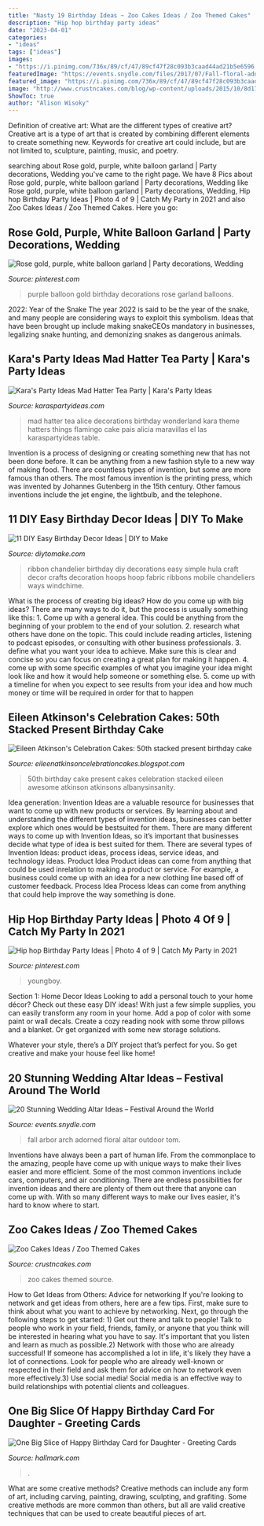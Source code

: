 ```yaml
---
title: "Nasty 19 Birthday Ideas ~ Zoo Cakes Ideas / Zoo Themed Cakes"
description: "Hip hop birthday party ideas"
date: "2023-04-01"
categories:
- "ideas"
tags: ["ideas"]
images:
- "https://i.pinimg.com/736x/89/cf/47/89cf47f28c093b3caad44ad21b5e6596.jpg"
featuredImage: "https://events.snydle.com/files/2017/07/Fall-floral-adorned-wedding-arbor.jpg"
featured_image: "https://i.pinimg.com/736x/89/cf/47/89cf47f28c093b3caad44ad21b5e6596.jpg"
image: "http://www.crustncakes.com/blog/wp-content/uploads/2015/10/8d177288628d3df4b550976d7cdc76bb.jpg"
ShowToc: true
author: "Alison Wisoky"
---
```



Definition of creative art: What are the different types of creative art?
Creative art is a type of art that is created by combining different elements to create something new. Keywords for creative art could include, but are not limited to, sculpture, painting, music, and poetry.

	

		
searching about Rose gold, purple, white balloon garland | Party decorations, Wedding you've came to the right page. We have 8 Pics about Rose gold, purple, white balloon garland | Party decorations, Wedding like Rose gold, purple, white balloon garland | Party decorations, Wedding, Hip hop Birthday Party Ideas | Photo 4 of 9 | Catch My Party in 2021 and also Zoo Cakes Ideas / Zoo Themed Cakes. Here you go:
		
    
## Rose Gold, Purple, White Balloon Garland | Party Decorations, Wedding

<img loading=lazy src="https://i.pinimg.com/736x/97/a6/39/97a63926b7421122f22e08e900704ec4.jpg" onerror="this.onerror=null;this.src='https://tse2.mm.bing.net/th?id=OIP.XZ4LGdpcsf9Pg9grQYNp3gHaLH&amp;pid=15.1';" alt="Rose gold, purple, white balloon garland | Party decorations, Wedding">

_Source: pinterest.com_

>purple balloon gold birthday decorations rose garland balloons. 

	

2022: Year of the Snake
The year 2022 is said to be the year of the snake, and many people are considering ways to exploit this symbolism. Ideas that have been brought up include making snakeCEOs mandatory in businesses, legalizing snake hunting, and demonizing snakes as dangerous animals.

    
## Kara&#039;s Party Ideas Mad Hatter Tea Party | Kara&#039;s Party Ideas

<img loading=lazy src="https://www.karaspartyideas.com/wp-content/uploads/2012/05/robynprestonphotography-2012-22_600x900.jpg" onerror="this.onerror=null;this.src='https://tse4.mm.bing.net/th?id=OIP.UEaSkRjOMSKxapD405Kw4QHaLH&amp;pid=15.1';" alt="Kara&#039;s Party Ideas Mad Hatter Tea Party | Kara&#039;s Party Ideas">

_Source: karaspartyideas.com_

>mad hatter tea alice decorations birthday wonderland kara theme hatters things flamingo cake pais alicia maravillas el las karaspartyideas table. 

	

Invention is a process of designing or creating something new that has not been done before. It can be anything from a new fashion style to a new way of making food. There are countless types of invention, but some are more famous than others. The most famous invention is the printing press, which was invented by Johannes Gutenberg in the 15th century. Other famous inventions include the jet engine, the lightbulb, and the telephone.

    
## 11 DIY Easy Birthday Decor Ideas | DIY To Make

<img loading=lazy src="http://www.diytomake.com/wp-content/uploads/2015/09/Ribbon-Chandelier.jpg" onerror="this.onerror=null;this.src='https://tse2.mm.bing.net/th?id=OIP.noenl1HCBNMYO8N7IZNtBQHaLH&amp;pid=15.1';" alt="11 DIY Easy Birthday Decor Ideas | DIY to Make">

_Source: diytomake.com_

>ribbon chandelier birthday diy decorations easy simple hula craft decor crafts decoration hoops hoop fabric ribbons mobile chandeliers ways windchime. 

	

What is the process of creating big ideas?
How do you come up with big ideas? There are many ways to do it, but the process is usually something like this: 1. Come up with a general idea. This could be anything from the beginning of your problem to the end of your solution. 2. research what others have done on the topic. This could include reading articles, listening to podcast episodes, or consulting with other business professionals. 3. define what you want your idea to achieve. Make sure this is clear and concise so you can focus on creating a great plan for making it happen. 4. come up with some specific examples of what you imagine your idea might look like and how it would help someone or something else. 5. come up with a timeline for when you expect to see results from your idea and how much money or time will be required in order for that to happen 
    
## Eileen Atkinson&#039;s Celebration Cakes: 50th Stacked Present Birthday Cake

<img loading=lazy src="http://4.bp.blogspot.com/-_vFlGgIaDTA/T9OP0viQycI/AAAAAAAAAPg/zH5nfFVNtZA/s1600/DSCN1231.JPG" onerror="this.onerror=null;this.src='https://tse2.mm.bing.net/th?id=OIP.4k1GenKvLe2CI2-epp9-kgHaJ4&amp;pid=15.1';" alt="Eileen Atkinson&#039;s Celebration Cakes: 50th stacked present birthday cake">

_Source: eileenatkinsoncelebrationcakes.blogspot.com_

>50th birthday cake present cakes celebration stacked eileen awesome atkinson atkinsons albanysinsanity. 

	

Idea generation:
Invention Ideas are a valuable resource for businesses that want to come up with new products or services. By learning about and understanding the different types of invention ideas, businesses can better explore which ones would be bestsuited for them. There are many different ways to come up with Invention Ideas, so it’s important that businesses decide what type of idea is best suited for them.
There are several types of Invention Ideas: product ideas, process ideas, service ideas, and technology ideas. Product Idea 
Product ideas can come from anything that could be used inrelation to making a product or service. For example, a business could come up with an idea for a new clothing line based off of customer feedback. Process Idea 
Process Ideas can come from anything that could help improve the way something is done.

    
## Hip Hop Birthday Party Ideas | Photo 4 Of 9 | Catch My Party In 2021

<img loading=lazy src="https://i.pinimg.com/736x/89/cf/47/89cf47f28c093b3caad44ad21b5e6596.jpg" onerror="this.onerror=null;this.src='https://tse4.mm.bing.net/th?id=OIP.juf_83lb4z5N9QGbVtnP3AHaJ3&amp;pid=15.1';" alt="Hip hop Birthday Party Ideas | Photo 4 of 9 | Catch My Party in 2021">

_Source: pinterest.com_

>youngboy. 

	

Section 1: Home Decor Ideas
Looking to add a personal touch to your home décor? Check out these easy DIY ideas!
With just a few simple supplies, you can easily transform any room in your home. Add a pop of color with some paint or wall decals. Create a cozy reading nook with some throw pillows and a blanket. Or get organized with some new storage solutions.

Whatever your style, there’s a DIY project that’s perfect for you. So get creative and make your house feel like home!

    
## 20 Stunning Wedding Altar Ideas – Festival Around The World

<img loading=lazy src="https://events.snydle.com/files/2017/07/Fall-floral-adorned-wedding-arbor.jpg" onerror="this.onerror=null;this.src='https://tse3.mm.bing.net/th?id=OIP.EdHg0GR5Q1GL9s4psKi1SAHaKI&amp;pid=15.1';" alt="20 Stunning Wedding Altar Ideas – Festival Around the World">

_Source: events.snydle.com_

>fall arbor arch adorned floral altar outdoor tom. 

	

Inventions have always been a part of human life. From the commonplace to the amazing, people have come up with unique ways to make their lives easier and more efficient. Some of the most common inventions include cars, computers, and air conditioning. There are endless possibilities for invention ideas and there are plenty of them out there that anyone can come up with. With so many different ways to make our lives easier, it's hard to know where to start.

    
## Zoo Cakes Ideas / Zoo Themed Cakes

<img loading=lazy src="http://www.crustncakes.com/blog/wp-content/uploads/2015/10/8d177288628d3df4b550976d7cdc76bb.jpg" onerror="this.onerror=null;this.src='https://tse4.mm.bing.net/th?id=OIP._iIEdI4Kf5OO-3YL_eMxTQHaJ4&amp;pid=15.1';" alt="Zoo Cakes Ideas / Zoo Themed Cakes">

_Source: crustncakes.com_

>zoo cakes themed source. 

	

How to Get Ideas from Others: Advice for networking
If you're looking to network and get ideas from others, here are a few tips. First, make sure to think about what you want to achieve by networking. Next, go through the following steps to get started: 1) Get out there and talk to people! Talk to people who work in your field, friends, family, or anyone that you think will be interested in hearing what you have to say. It's important that you listen and learn as much as possible.2) Network with those who are already successful! If someone has accomplished a lot in life, it's likely they have a lot of connections. Look for people who are already well-known or respected in their field and ask them for advice on how to network even more effectively.3) Use social media! Social media is an effective way to build relationships with potential clients and colleagues.

    
## One Big Slice Of Happy Birthday Card For Daughter - Greeting Cards

<img loading=lazy src="https://www.hallmark.com/dw/image/v2/AALB_PRD/on/demandware.static/-/Sites-hallmark-master/default/dw724a51c7/images/finished-goods/One-Big-Slice-of-Happy-Birthday-Card-for-Daughter-root-239LGH1111_PV.1.LGH1111.jpg_Source_Image.jpg" onerror="this.onerror=null;this.src='https://tse3.mm.bing.net/th?id=OIP.MgoaVdXR5yoaqoJsQdIK_wHaKz&amp;pid=15.1';" alt="One Big Slice of Happy Birthday Card for Daughter - Greeting Cards">

_Source: hallmark.com_

>. 

	

What are some creative methods?
Creative methods can include any form of art, including carving, painting, drawing, sculpting, and grafiting. Some creative methods are more common than others, but all are valid creative techniques that can be used to create beautiful pieces of art.

